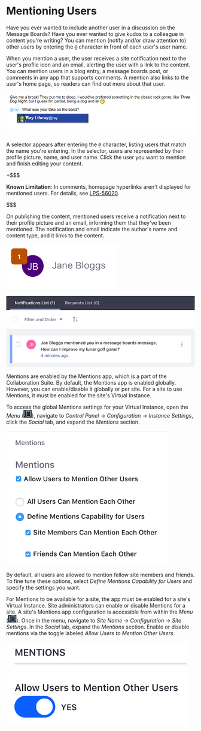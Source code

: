 # Mentioning Users

Have you ever wanted to include another user in a discussion on the Message
Boards? Have you ever wanted to give kudos to a colleague in content you're
writing? You can mention (notify and/or draw attention to) other users by 
entering the `@` character in front of each user's user name. 

When you mention a user, the user receives a site notification next to the
user's profile icon and an email, alerting the user with a link to the content.
You can mention users in a blog entry, a message boards post, or comments in any 
app that supports comments. A mention also links to the user's home page, so 
readers can find out more about that user. 

![Figure 1: As you enter a user name after the `@` character, links to users that match the text you enter are displayed. Select the user you want to mention and publish your content.](../../../images/mentions-at-mention-menu.png)
                                                                     
A selector appears after entering the `@` character, listing users that match 
the name you're entering. In the selector, users are represented by their 
profile picture, name, and user name. Click the user you want to mention and 
finish editing your content.

+$$$

**Known Limitation**: In comments, homepage hyperlinks aren't displayed for
mentioned users. For details, see 
[LPS-56020](https://issues.liferay.com/browse/LPS-56020). 

$$$

On publishing the content, mentioned users receive a notification next to their 
profile picture and an email, informing them that they've been mentioned. The 
notification and email indicate the author's name and content type, and it links 
to the content. 

![Figure 2: The number of notifications a user has appear in a badge on the user's profile.](../../../images/mentions-count-near-profile-image.png)

![Figure 3: When you click the notifications number next to your profile picture, your Notifications List appears.](../../../images/mentions-notification-list.png)

Mentions are enabled by the Mentions app, which is a part of the Collaboration 
Suite. By default, the Mentions app is enabled globally. However, you can 
enable/disable it globally or per site. For a site to use Mentions, it must be 
enabled for the site's Virtual Instance. 

To access the global Mentions settings for your Virtual Instance, open the 
*Menu*
(![Menu](../../../images/icon-menu.png)), navigate to *Control Panel* &rarr;
*Configuration* &rarr; *Instance Settings*, click the *Social* tab, and expand
the *Mentions* section. 

![Figure 4: From Instance Settings in the Control Panel, you can enable or disable the Mentions feature for all of the Virtual Instance's sites.](../../../images/mentions-global-instance-setting.png)

By default, all users are allowed to mention fellow site members and friends. To 
fine tune these options, select *Define Mentions Capability for Users* and 
specify the settings you want. 

For Mentions to be available for a site, the app must be enabled for a site's 
Virtual Instance. Site administrators can enable or disable Mentions for a site. 
A site's Mentions app configuration is accessible from
within the *Menu* 
(![Menu](../../../images/icon-menu.png)). Once in the menu,
navigate to *Site Name* &rarr; *Configuration* &rarr; *Site Settings*. In the
*Social* tab, expand the *Mentions* section. Enable or disable mentions via the 
toggle labeled *Allow Users to Mention Other Users*. 

![Figure 5: Mentions can also be enabled or disabled per site.](../../../images/mentions-site-setting.png)
